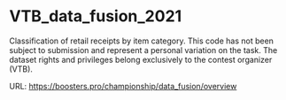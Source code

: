 # VTB_data_fusion_2021
Classification of retail receipts by item category.
This code has not been subject to submission and represent a personal variation on the task.
The dataset rights and privileges belong exclusively to the contest organizer (VTB).

URL: https://boosters.pro/championship/data_fusion/overview
